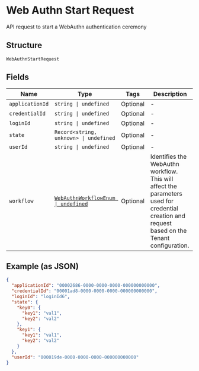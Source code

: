 
# Web Authn Start Request

API request to start a WebAuthn authentication ceremony

## Structure

`WebAuthnStartRequest`

## Fields

| Name | Type | Tags | Description |
|  --- | --- | --- | --- |
| `applicationId` | `string \| undefined` | Optional | - |
| `credentialId` | `string \| undefined` | Optional | - |
| `loginId` | `string \| undefined` | Optional | - |
| `state` | `Record<string, unknown> \| undefined` | Optional | - |
| `userId` | `string \| undefined` | Optional | - |
| `workflow` | [`WebAuthnWorkflowEnum \| undefined`](../../doc/models/web-authn-workflow-enum.md) | Optional | Identifies the WebAuthn workflow. This will affect the parameters used for credential creation  and request based on the Tenant configuration. |

## Example (as JSON)

```json
{
  "applicationId": "00002686-0000-0000-0000-000000000000",
  "credentialId": "00001ad8-0000-0000-0000-000000000000",
  "loginId": "loginId6",
  "state": {
    "key0": {
      "key1": "val1",
      "key2": "val2"
    },
    "key1": {
      "key1": "val1",
      "key2": "val2"
    }
  },
  "userId": "000019de-0000-0000-0000-000000000000"
}
```

